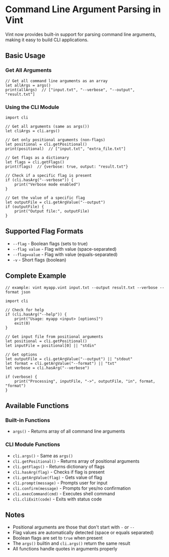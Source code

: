 # Command Line Argument Parsing in Vint

Vint now provides built-in support for parsing command line arguments, making it easy to build CLI applications.

## Basic Usage

### Get All Arguments

```vint
// Get all command line arguments as an array
let allArgs = args()
print(allArgs)  // ["input.txt", "--verbose", "--output", "result.txt"]
```

### Using the CLI Module

```vint
import cli

// Get all arguments (same as args())
let cliArgs = cli.args()

// Get only positional arguments (non-flags)
let positional = cli.getPositional()
print(positional)  // ["input.txt", "extra_file.txt"]

// Get flags as a dictionary
let flags = cli.getFlags()
print(flags)  // {verbose: true, output: "result.txt"}

// Check if a specific flag is present
if (cli.hasArg("--verbose")) {
    print("Verbose mode enabled")
}

// Get the value of a specific flag
let outputFile = cli.getArgValue("--output")
if (outputFile) {
    print("Output file:", outputFile)
}
```

## Supported Flag Formats

- `--flag` - Boolean flags (sets to true)
- `--flag value` - Flag with value (space-separated)
- `--flag=value` - Flag with value (equals-separated)
- `-v` - Short flags (boolean)

## Complete Example

```vint
// example: vint myapp.vint input.txt --output result.txt --verbose --format json

import cli

// Check for help
if (cli.hasArg("--help")) {
    print("Usage: myapp <input> [options]")
    exit(0)
}

// Get input file from positional arguments
let positional = cli.getPositional()
let inputFile = positional[0] || "stdin"

// Get options
let outputFile = cli.getArgValue("--output") || "stdout"
let format = cli.getArgValue("--format") || "txt"
let verbose = cli.hasArg("--verbose")

if (verbose) {
    print("Processing", inputFile, "->", outputFile, "in", format, "format")
}
```

## Available Functions

### Built-in Functions
- `args()` - Returns array of all command line arguments

### CLI Module Functions
- `cli.args()` - Same as `args()`
- `cli.getPositional()` - Returns array of positional arguments
- `cli.getFlags()` - Returns dictionary of flags
- `cli.hasArg(flag)` - Checks if flag is present
- `cli.getArgValue(flag)` - Gets value of flag
- `cli.prompt(message)` - Prompts user for input
- `cli.confirm(message)` - Prompts for yes/no confirmation
- `cli.execCommand(cmd)` - Executes shell command
- `cli.cliExit(code)` - Exits with status code

## Notes

- Positional arguments are those that don't start with `-` or `--`
- Flag values are automatically detected (space or equals separated)
- Boolean flags are set to `true` when present
- The `args()` builtin and `cli.args()` return the same result
- All functions handle quotes in arguments properly
